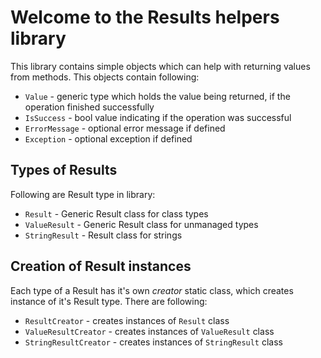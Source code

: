 
# Welcome to the Results helpers library

This library contains simple objects which can help with returning values from methods. This objects contain following:
- `Value` - generic type which holds the value being returned, if the operation finished successfully
- `IsSuccess` - bool value indicating if the operation was successful
- `ErrorMessage` - optional error message if defined
- `Exception` - optional exception if defined

## Types of Results

Following are Result type in library:
- `Result` - Generic Result class for class types
- `ValueResult` - Generic Result class for unmanaged types
- `StringResult` - Result class for strings

## Creation of Result instances

Each type of a Result has it's own *creator* static class, which creates instance of it's Result type.
There are following:
- `ResultCreator` - creates instances of `Result` class
- `ValueResultCreator` - creates instances of `ValueResult` class
- `StringResultCreator` - creates instances of `StringResult` class
